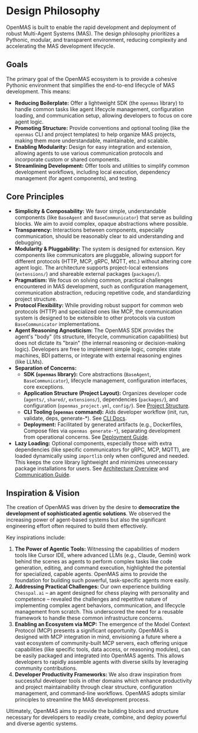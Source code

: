 # Design Philosophy

OpenMAS is built to enable the rapid development and deployment of robust Multi-Agent Systems (MAS). The design philosophy prioritizes a Pythonic, modular, and transparent environment, reducing complexity and accelerating the MAS development lifecycle.

## Goals

The primary goal of the OpenMAS ecosystem is to provide a cohesive Pythonic environment that simplifies the end-to-end lifecycle of MAS development. This means:

* **Reducing Boilerplate:** Offer a lightweight SDK (the `openmas` library) to handle common tasks like agent lifecycle management, configuration loading, and communication setup, allowing developers to focus on core agent logic.
* **Promoting Structure:** Provide conventions and optional tooling (like the `openmas` CLI and project templates) to help organize MAS projects, making them more understandable, maintainable, and scalable.
* **Enabling Modularity:** Design for easy integration and extension, allowing agents to use various communication protocols and incorporate custom or shared components.
* **Streamlining Development:** Offer tools and utilities to simplify common development workflows, including local execution, dependency management (for agent components), and testing.

## Core Principles

* **Simplicity & Composability:** We favor simple, understandable components (like `BaseAgent` and `BaseCommunicator`) that serve as building blocks. We aim to avoid complex, opaque abstractions where possible.
* **Transparency:** Interactions between components, especially communication, should be reasonably clear to aid understanding and debugging.
* **Modularity & Pluggability:** The system is designed for extension. Key components like communicators are pluggable, allowing support for different protocols (HTTP, MCP, gRPC, MQTT, etc.) without altering core agent logic. The architecture supports project-local extensions (`extensions/`) and shareable external packages (`packages/`).
* **Pragmatism:** We focus on solving common, practical challenges encountered in MAS development, such as configuration management, communication abstraction, reducing repetitive code, and standardizing project structure.
* **Protocol Flexibility:** While providing robust support for common web protocols (HTTP) and specialized ones like MCP, the communication system is designed to be extensible to other protocols via custom `BaseCommunicator` implementations.
* **Agent Reasoning Agnosticism:** The OpenMAS SDK provides the agent's "body" (its structure, lifecycle, communication capabilities) but does not dictate its "brain" (the internal reasoning or decision-making logic). Developers are free to implement simple logic, complex state machines, BDI patterns, or integrate with external reasoning engines (like LLMs).
* **Separation of Concerns:**
    * **SDK (`openmas` library):** Core abstractions (`BaseAgent`, `BaseCommunicator`), lifecycle management, configuration interfaces, core exceptions.
    * **Application Structure (Project Layout):** Organizes developer code (`agents/`, `shared/`, `extensions/`), dependencies (`packages/`), and configuration (`openmas_project.yml`, `config/`). See [Project Structure](project_structure.md).
    * **CLI Tooling (`openmas` command):** Aids developer workflow (init, run, validate, deps, generate-*). See [CLI Docs](cli/index.md).
    * **Deployment:** Facilitated by generated artifacts (e.g., Dockerfiles, Compose files via `openmas generate-*`), separating development from operational concerns. See [Deployment Guide](guides/deployment.md).
* **Lazy Loading:** Optional components, especially those with extra dependencies (like specific communicators for gRPC, MCP, MQTT), are loaded dynamically using `importlib` only when configured and needed. This keeps the core library lightweight and minimizes unnecessary package installations for users. See [Architecture Overview](architecture.md) and [Communication Guide](guides/communication/index.md).

## Inspiration & Vision

The creation of OpenMAS was driven by the desire to **democratize the development of sophisticated agentic solutions**. We observed the increasing power of agent-based systems but also the significant engineering effort often required to build them effectively.

Key inspirations include:

1.  **The Power of Agentic Tools:** Witnessing the capabilities of modern tools like Cursor IDE, where advanced LLMs (e.g., Claude, Gemini) work behind the scenes as agents to perform complex tasks like code generation, editing, and command execution, highlighted the potential for specialized, capable agents. OpenMAS aims to provide the foundation for building such powerful, task-specific agents more easily.
2.  **Addressing Practical Challenges:** Our own experience building `Chesspal.ai` – an agent designed for chess playing with personality and competence – revealed the challenges and repetitive nature of implementing complex agent behaviors, communication, and lifecycle management from scratch. This underscored the need for a reusable framework to handle these common infrastructure concerns.
3.  **Enabling an Ecosystem via MCP:** The emergence of the Model Context Protocol (MCP) presents a significant opportunity. OpenMAS is designed with MCP integration in mind, envisioning a future where a vast ecosystem of community-built MCP servers, each offering unique capabilities (like specific tools, data access, or reasoning modules), can be easily packaged and integrated into OpenMAS agents. This allows developers to rapidly assemble agents with diverse skills by leveraging community contributions.
4.  **Developer Productivity Frameworks:** We also draw inspiration from successful developer tools in other domains which enhance productivity and project maintainability through clear structure, configuration management, and command-line workflows. OpenMAS adopts similar principles to streamline the MAS development process.

Ultimately, OpenMAS aims to provide the building blocks and structure necessary for developers to readily create, combine, and deploy powerful and diverse agentic systems.

